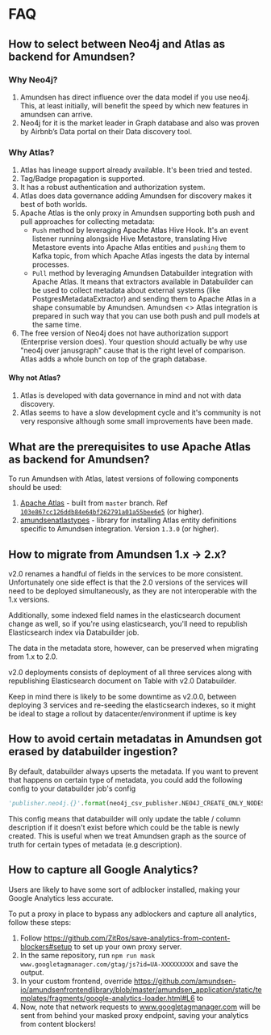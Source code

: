 # FAQ

## How to select between Neo4j and Atlas as backend for Amundsen?

### Why Neo4j?
1. Amundsen has direct influence over the data model if you use neo4j. This, at least initially, will benefit the speed by which new features in amundsen can arrive.
2. Neo4j for it is the market leader in Graph database and also was proven by Airbnb’s Data portal on their Data discovery tool.

### Why Atlas?
1. Atlas has lineage support already available. It's been tried and tested.
2. Tag/Badge propagation is supported.
3. It has a robust authentication and authorization system.
4. Atlas does data governance adding Amundsen for discovery makes it best of both worlds.
5. Apache Atlas is the only proxy in Amundsen supporting both push and pull approaches for collecting metadata:
    - `Push` method by leveraging Apache Atlas Hive Hook. It's an event listener running alongside Hive Metastore, translating Hive Metastore events into Apache Atlas entities and `pushing` them to Kafka topic, from which Apache Atlas ingests the data by internal processes.
    - `Pull` method by leveraging Amundsen Databuilder integration with Apache Atlas. It means that extractors available in Databuilder can be used to collect metadata about external systems (like PostgresMetadataExtractor) and sending them to Apache Atlas in a shape consumable by Amundsen.
    Amundsen <> Atlas integration is prepared in such way that you can use both push and pull models at the same time.
6. The free version of Neo4j does not have authorization support (Enterprise version does). Your question should actually be why use "neo4j over janusgraph" cause that is the right level of comparison. Atlas adds a whole bunch on top of the graph database.

#### Why not Atlas?
1. Atlas is developed with data governance in mind and not with data discovery.
2. Atlas seems to have a slow development cycle and it's community is not very responsive although some small improvements have been made.

##  What are the prerequisites to use Apache Atlas as backend for Amundsen?
To run Amundsen with Atlas, latest versions of following components should be used:
1. [Apache Atlas](https://github.com/apache/atlas/) - built from `master` branch. Ref [`103e867cc126ddb84e64bf262791a01a55bee6e5`](https://github.com/apache/atlas/commit/103e867cc126ddb84e64bf262791a01a55bee6e5) (or higher).
2. [amundsenatlastypes](https://pypi.org/project/amundsenatlastypes/) - library for installing Atlas entity definitions specific to Amundsen integration. Version `1.3.0` (or higher).

## How to migrate from Amundsen 1.x -> 2.x?

v2.0 renames a handful of fields in the services to be more consistent. Unfortunately one side effect is that the 2.0 versions of the services will need to be deployed simultaneously, as they are not interoperable with the 1.x versions.

Additionally, some indexed field names in the elasticsearch document change as well, so if you're using elasticsearch, you'll need to republish Elasticsearch index via Databuilder job.

The data in the metadata store, however, can be preserved when migrating from 1.x to 2.0.

v2.0 deployments consists of deployment of all three services along with republishing Elasticsearch document on Table with v2.0 Databuilder.

Keep in mind there is likely to be some downtime as v2.0.0, between deploying 3 services and re-seeding the elasticsearch indexes, so it might be ideal to stage a rollout by datacenter/environment if uptime is key

## How to avoid certain metadatas in Amundsen got erased by databuilder ingestion?

By default, databuilder always upserts the metadata. If you want to prevent that happens on certain type of metadata, you could add the following
config to your databuilder job's config

```python
'publisher.neo4j.{}'.format(neo4j_csv_publisher.NEO4J_CREATE_ONLY_NODES): [DESCRIPTION_NODE_LABEL],
```

This config means that databuilder will only update the table / column description if it doesn't exist before which could be the table is newly created.
This is useful when we treat Amundsen graph as the source of truth for certain types of metadata (e.g description).

## How to capture all Google Analytics?

Users are likely to have some sort of adblocker installed, making your Google Analytics less accurate.

To put a proxy in place to bypass any adblockers and capture all analytics, follow these steps:

1. Follow https://github.com/ZitRos/save-analytics-from-content-blockers#setup to set up your own proxy server.
2. In the same repository, run `npm run mask www.googletagmanager.com/gtag/js?id=UA-XXXXXXXXX` and save the output.
3. In your custom frontend, override https://github.com/amundsen-io/amundsenfrontendlibrary/blob/master/amundsen_application/static/templates/fragments/google-analytics-loader.html#L6 to <script async src="https://my-proxy-domain/MASKEDGOOGLETAGAMANAGERURL"></script>
4. Now, note that network requests to www.googletagmanager.com will be sent from behind your masked proxy endpoint, saving your analytics from content blockers!
